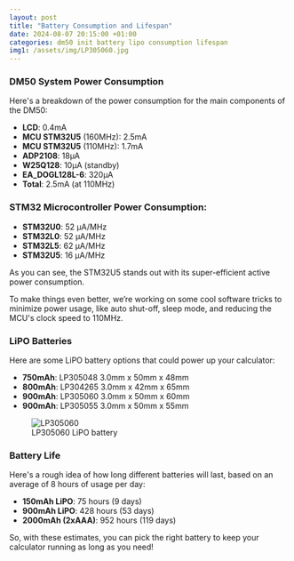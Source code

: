 ```yaml
---
layout: post
title: "Battery Consumption and Lifespan"
date: 2024-08-07 20:15:00 +01:00
categories: dm50 init battery lipo consumption lifespan
img1: /assets/img/LP305060.jpg
---
```


### DM50 System Power Consumption

Here's a breakdown of the power consumption for the main components of the DM50:

- **LCD**: 0.4mA
- **MCU STM32U5** (160MHz): 2.5mA
- **MCU STM32U5** (110MHz): 1.7mA
- **ADP2108**: 18μA
- **W25Q128**: 10µA (standby)
- **EA_DOGL128L-6**: 320µA
- **Total**: 2.5mA (at 110MHz)

### STM32 Microcontroller Power Consumption:

- **STM32U0**: 52 μA/MHz
- **STM32L0**: 52 μA/MHz
- **STM32L5**: 62 μA/MHz
- **STM32U5**: 16 μA/MHz

As you can see, the STM32U5 stands out with its super-efficient active power consumption.

To make things even better, we’re working on some cool software tricks to minimize power usage, like auto shut-off, sleep mode, and reducing the MCU's clock speed to 110MHz.

### LiPO Batteries

Here are some LiPO battery options that could power up your calculator:

- **750mAh**: LP305048 3.0mm x 50mm x 48mm
- **800mAh**: LP304265 3.0mm x 42mm x 65mm
- **900mAh**: LP305060 3.0mm x 50mm x 60mm
- **900mAh**: LP305055 3.0mm x 50mm x 55mm

<figure>
<img src="{{ page.img1 }}" alt="LP305060">
<figcaption>LP305060 LiPO battery</figcaption>
</figure>

### Battery Life

Here's a rough idea of how long different batteries will last, based on an average of 8 hours of usage per day:

- **150mAh LiPO**: 75 hours (9 days)
- **900mAh LiPO**: 428 hours (53 days)
- **2000mAh (2xAAA)**: 952 hours (119 days)

So, with these estimates, you can pick the right battery to keep your calculator running as long as you need!
